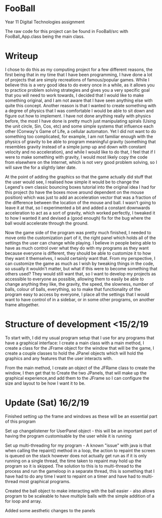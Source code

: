 # FooBall
Year 11 Digital Technologies assignment

The raw code for this project can be found in FooBall/src with FooBall_App.class being the main class.

# Writeup
I chose to do this as my computing project for a few different reasons, the first being that in my time that I have been programming, I have done a lot of projects that are simply recreations of famous/popular games. While I believe this is a very good idea to do every once in a while, as it allows you to practice problem solving strategies and gives you a very specific goal that you will need to work towards, I decided that I would like to make something original, and I am not aware that I have seen anything else with quite this concept. Another reason is that I wanted to create something with a degree of physics that I was comfortable I would be able to sit down and figure out how to implement. I have not done anything really with physics before, the most I have done is pretty much just manipulating spirals (Using the unit circle, Sin, Cos, etc) and some simple systems that influence each other (Conway's Game of Life, a cellular automaton. Yet I did not want to do something too complicated, for example, I am not familiar enough with the physics of gravity to be able to program meaningful gravity (something that resembles gravity instead of a simple jump up and down with constant velocity and no acceleration), and while I would like to do that, I feel that if I were to make something with gravity, I would most likely copy the code from elsewhere on the Internet, which is not very good problem solving, so I will save the for a slightly later date.

At the point of adding the graphics so that the game actually did stuff that the user would see, I realised how simple it would be to change the Legend's own classic bouncing boxes tutorial into the original idea I had for this project (to have the boxes move around dependent on the mouse position) which was just to add an acceleration vector that was a fraction of the difference between the location of the mouse and ball. I wasn't going to leave it at that, so I experimented a bit and added a constant downwards acceleration to act as a sort of gravity, which worked perfectly, I tweaked it to how I wanted it and devised a (good enough) fix for the bug where the ball would accelerate through the ground.

Now the game side of the program was pretty much finished, I needed to move onto the customization part of it, the right panel which holds all of the settings the user can change while playing.
I believe in people being able to have as much control over what they do with my programs as they want because everyone is different, they should be able to customize it to how they want it themselves, I would certainly want that. From my perspective, I can customize the game as much as I wish by tweaking things in the code, so usually it wouldn't matter, but what if this were to become something that others used? They would still want that, so I want to develop my projects as accessible to everyone as possible, allowing them to easily be able to change anything they like, the gravity, the speed, the slowness, number of balls, colour of balls, everything, so to make that functionality of the program easy to access by everyone, I place all the settings that I would want to have control of in a sidebar, or in some other programs, on another frame altogether.

# Structure of development <15/2/19
To start with, I did my usual program setup that I use for any programs that have a graphical interface:
I create a main class with a main method,
I create a class for the JFrame object for the window that will be the game,
I create a couple classes to hold the JPanel objects which will hold the graphics and any features that the user interacts with.

From the main method, I create an object of the JFRame class to create the window, I then get that to Create the two JPanels, that will make up the graphical experience,and add them to the JFrame so I can configure the size and layout to be how I want it to be.

# Update (Sat) 16/2/19
Finished setting up the frame and windows as these will be an essential part of this program

Set up changelistener for UserPanel object - this will be an important part of having the program customisable by the user while it is running

Set up multi-threading for my program - 
A known "issue" with java is that when calling the repaint() method in a loop, the action to repaint the screen is queued on the stack however does not actually get run as if it is only running on a single thread, the time taken to repaint may hold up the program so it is skipped. The solution to this is to multi-thread to the process and run the gameloop in a separate thread, this is something that I have had to do any time I want to repaint on a timer and have had to multi-thread most graphical programs.

Created the ball object to make interacting with the ball easier - also allows program to be scaleable to have multiple balls with the simple addition of a for loop and array.

Added some aesthetic changes to the panels



